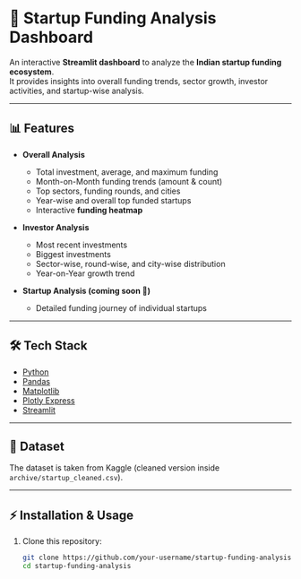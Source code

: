 # 🚀 Startup Funding Analysis Dashboard  

An interactive **Streamlit dashboard** to analyze the **Indian startup funding ecosystem**.  
It provides insights into overall funding trends, sector growth, investor activities, and startup-wise analysis.

---

## 📊 Features
- **Overall Analysis**
  - Total investment, average, and maximum funding
  - Month-on-Month funding trends (amount & count)
  - Top sectors, funding rounds, and cities
  - Year-wise and overall top funded startups
  - Interactive **funding heatmap**

- **Investor Analysis**
  - Most recent investments
  - Biggest investments
  - Sector-wise, round-wise, and city-wise distribution
  - Year-on-Year growth trend

- **Startup Analysis (coming soon 🚧)**
  - Detailed funding journey of individual startups

---

## 🛠️ Tech Stack
- [Python](https://www.python.org/)  
- [Pandas](https://pandas.pydata.org/)  
- [Matplotlib](https://matplotlib.org/)  
- [Plotly Express](https://plotly.com/python/plotly-express/)  
- [Streamlit](https://streamlit.io/)  

---

## 📂 Dataset
The dataset is taken from Kaggle (cleaned version inside `archive/startup_cleaned.csv`).

---

## ⚡ Installation & Usage

1. Clone this repository:
   ```bash
   git clone https://github.com/your-username/startup-funding-analysis.git
   cd startup-funding-analysis
